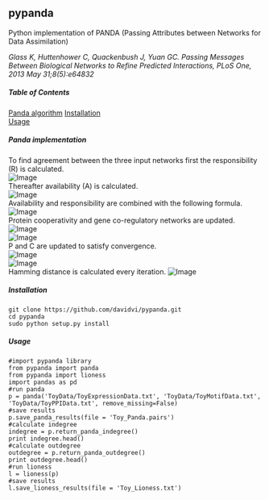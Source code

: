 ## pypanda
Python implementation of PANDA (Passing Attributes between Networks for Data Assimilation)  

_Glass K, Huttenhower C, Quackenbush J, Yuan GC. Passing Messages Between Biological Networks to Refine Predicted Interactions, PLoS One, 2013 May 31;8(5):e64832_

##### Table of Contents
[Panda algorithm](#panda)
[Installation](#installation)  
[Usage](#usage)  

##### Panda implementation
To find agreement between the three input networks first the responsibility (R) is calculated.  
![Image](http://www.sciweavers.org/download/Tex2Img_1453458635.jpg)  
Thereafter availability (A) is calculated.  
![Image](http://www.sciweavers.org/download/Tex2Img_1453459119.jpg)  
Availability and responsibility are combined with the following formula.  
![Image](http://www.sciweavers.org/download/Tex2Img_1453459183.jpg)  
Protein cooperativity and gene co-regulatory networks are updated.  
![Image](http://www.sciweavers.org/download/Tex2Img_1453459226.jpg)  
![Image](http://www.sciweavers.org/download/Tex2Img_1453459305.jpg)  
P and C are updated to satisfy convergence.  
![Image](http://www.sciweavers.org/download/Tex2Img_1453459359.jpg)  
![Image](http://www.sciweavers.org/download/Tex2Img_1453459389.jpg)  
Hamming distance is calculated every iteration.
![Image](http://www.sciweavers.org/download/Tex2Img_1453459429.jpg)  


##### Installation
```no-highlight
git clone https://github.com/davidvi/pypanda.git
cd pypanda
sudo python setup.py install
```

##### Usage
```no-highlight
#import pypanda library
from pypanda import panda
from pypanda import lioness
import pandas as pd
#run panda
p = panda('ToyData/ToyExpressionData.txt', 'ToyData/ToyMotifData.txt', 'ToyData/ToyPPIData.txt', remove_missing=False)
#save results
p.save_panda_results(file = 'Toy_Panda.pairs')
#calculate indegree
indegree = p.return_panda_indegree()
print indegree.head()
#calculate outdegree
outdegree = p.return_panda_outdegree()
print outdegree.head()
#run lioness
l = lioness(p)
#save results
l.save_lioness_results(file = 'Toy_Lioness.txt')
```
